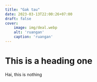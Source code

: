```yaml
---
title: "Gak tau"
date: 2023-03-13T22:00:26+07:00
draft: false
cover:
    image: img/deal.webp
    alt: 'ruangan'
    caption: 'ruangan'
---
```


# This is a heading one

Hai, this is nothing